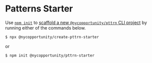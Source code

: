 # Patterns Starter

Use [`npm init`](https://docs.npmjs.com/cli/v6/commands/npm-init) to [scaffold a new `@nycopportunity/pttrn` CLI project](https://github.com/CityOfNewYork/patterns-cli#scaffold-command) by running either of the commands below.

```shell
$ npx @nycopportunity/create-pttrn-starter
```

or

```shell
$ npm init @nycopportunity/pttrn-starter
```
